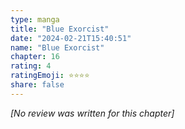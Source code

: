 ```yaml
---
type: manga
title: "Blue Exorcist"
date: "2024-02-21T15:40:51"
name: "Blue Exorcist"
chapter: 16
rating: 4
ratingEmoji: ⭐️⭐️⭐️⭐️
share: false
---
```


*[No review was written for this chapter]*

